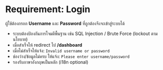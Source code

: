 ﻿# Requirement: Login

ผู้ใช้ต้องกรอก **Username** และ **Password** ที่ถูกต้องจึงจะเข้าสู่ระบบได้
- ระบบต้องป้องกันการโจมตีพื้นฐาน เช่น SQL Injection / Brute Force (lockout ตามนโยบาย)
- เมื่อสำเร็จให้ redirect ไป **/dashboard**
- เมื่อไม่สำเร็จให้แจ้ง: `Invalid username or password`
- ช่องว่าง/ข้อมูลไม่ครบ ให้แจ้ง: `Please enter username/password`
- รองรับภาษาอังกฤษเป็นหลัก (i18n optional)
